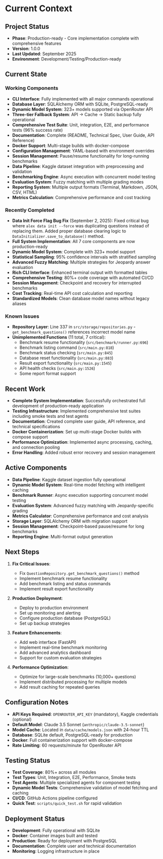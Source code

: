 # Current Context

## Project Status

- **Phase**: Production-ready - Core implementation complete with comprehensive features
- **Version**: 1.0.0
- **Last Updated**: September 2025
- **Environment**: Development/Testing/Production-ready

## Current State

### Working Components

- **CLI Interface**: Fully implemented with all major commands operational
- **Database Layer**: SQLAlchemy ORM with SQLite, PostgreSQL-ready
- **Dynamic Model System**: 323+ models supported via OpenRouter API
- **Three-tier Fallback System**: API → Cache → Static backup fully operational
- **Comprehensive Test Suite**: Unit, integration, E2E, and performance tests (96% success rate)
- **Documentation**: Complete (README, Technical Spec, User Guide, API Reference)
- **Docker Support**: Multi-stage builds with docker-compose
- **Configuration Management**: YAML-based with environment overrides
- **Session Management**: Pause/resume functionality for long-running benchmarks
- **Data Pipeline**: Kaggle dataset integration with preprocessing and validation
- **Benchmarking Engine**: Async execution with concurrent model testing
- **Evaluation System**: Fuzzy matching with multiple grading modes
- **Reporting System**: Multiple output formats (Terminal, Markdown, JSON, CSV, HTML)
- **Metrics Calculation**: Comprehensive performance and cost tracking

### Recently Completed

- **Data Init Force Flag Bug Fix** (September 2, 2025): Fixed critical bug where `alex data init --force` was duplicating questions instead of replacing them. Added proper database clearing logic to `DataInitializer.save_to_database()` method.
- **Full System Implementation**: All 7 core components are now production-ready
- **Dynamic Model System**: Complete with 323+ model support
- **Statistical Sampling**: 95% confidence intervals with stratified sampling
- **Advanced Fuzzy Matching**: Multiple strategies for Jeopardy answer evaluation
- **Rich CLI Interface**: Enhanced terminal output with formatted tables
- **Comprehensive Testing**: 80%+ code coverage with automated CI/CD
- **Session Management**: Checkpoint and recovery for interrupted benchmarks
- **Cost Tracking**: Real-time API cost calculation and reporting
- **Standardized Models**: Clean database model names without legacy aliases

### Known Issues

- **Repository Layer**: Line 337 in `src/storage/repositories.py` - `get_benchmark_questions()` references incorrect model name
- **Unimplemented Functions** (11 total, 7 critical):
  - Benchmark resume functionality (`src/benchmark/runner.py:696`)
  - Benchmark listing command (`src/main.py:818`)
  - Benchmark status checking (`src/main.py:845`)
  - Database reset functionality (`src/main.py:883`)
  - Result export functionality (`src/main.py:1545`)
  - API health checks (`src/main.py:1526`)
  - Some report format support

## Recent Work

- **Complete System Implementation**: Successfully orchestrated full development of production-ready application
- **Testing Infrastructure**: Implemented comprehensive test suites including smoke tests and test agents
- **Documentation**: Created complete user guide, API reference, and technical specifications
- **Docker Containerization**: Set up multi-stage Docker builds with compose support
- **Performance Optimization**: Implemented async processing, caching, and connection pooling
- **Error Handling**: Added robust error recovery and session management

## Active Components

- **Data Pipeline**: Kaggle dataset ingestion fully operational
- **Dynamic Model System**: Real-time model fetching with intelligent caching
- **Benchmark Runner**: Async execution supporting concurrent model testing
- **Evaluation System**: Advanced fuzzy matching with Jeopardy-specific grading
- **Metrics Calculator**: Comprehensive performance and cost analysis
- **Storage Layer**: SQLAlchemy ORM with migration support
- **Session Management**: Checkpoint-based pause/resume for long benchmarks
- **Reporting Engine**: Multi-format output generation

## Next Steps

1. **Fix Critical Issues**:

   - Fix `QuestionRepository.get_benchmark_questions()` method
   - Implement benchmark resume functionality
   - Add benchmark listing and status commands
   - Implement result export functionality

2. **Production Deployment**:

   - Deploy to production environment
   - Set up monitoring and alerting
   - Configure production database (PostgreSQL)
   - Set up backup strategies

3. **Feature Enhancements**:

   - Add web interface (FastAPI)
   - Implement real-time benchmark monitoring
   - Add advanced analytics dashboard
   - Support for custom evaluation strategies

4. **Performance Optimization**:
   - Optimize for large-scale benchmarks (10,000+ questions)
   - Implement distributed processing for multiple models
   - Add result caching for repeated queries

## Configuration Notes

- **API Keys Required**: `OPENROUTER_API_KEY` (mandatory), Kaggle credentials (optional)
- **Default Model**: Claude 3.5 Sonnet (`anthropic/claude-3.5-sonnet`)
- **Model Cache**: Located in `data/cache/models.json` with 24-hour TTL
- **Database**: SQLite default, PostgreSQL-ready for production
- **Docker**: Full containerization support with docker-compose
- **Rate Limiting**: 60 requests/minute for OpenRouter API

## Testing Status

- **Test Coverage**: 80%+ across all modules
- **Test Types**: Unit, Integration, E2E, Performance, Smoke tests
- **Test Agents**: Multiple specialized agents for component testing
- **Dynamic Model Tests**: Comprehensive validation of model fetching and caching
- **CI/CD**: GitHub Actions pipeline configured
- **Quick Test**: `scripts/quick_test.sh` for rapid validation

## Deployment Status

- **Development**: Fully operational with SQLite
- **Docker**: Container images built and tested
- **Production**: Ready for deployment with PostgreSQL
- **Documentation**: Complete user and technical documentation
- **Monitoring**: Logging infrastructure in place

